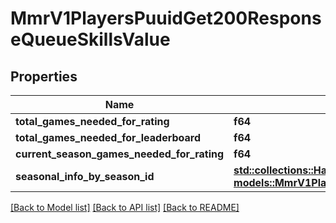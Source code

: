# MmrV1PlayersPuuidGet200ResponseQueueSkillsValue

## Properties

Name | Type | Description | Notes
------------ | ------------- | ------------- | -------------
**total_games_needed_for_rating** | **f64** |  | 
**total_games_needed_for_leaderboard** | **f64** |  | 
**current_season_games_needed_for_rating** | **f64** |  | 
**seasonal_info_by_season_id** | [**std::collections::HashMap<String, models::MmrV1PlayersPuuidGet200ResponseQueueSkillsValueSeasonalInfoBySeasonIdValue>**](_mmr_v1_players__puuid__get_200_response_QueueSkills_value_SeasonalInfoBySeasonID_value.md) |  | 

[[Back to Model list]](../README.md#documentation-for-models) [[Back to API list]](../README.md#documentation-for-api-endpoints) [[Back to README]](../README.md)


